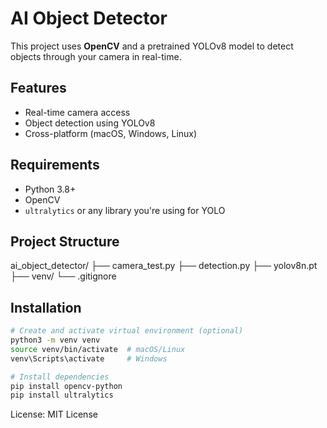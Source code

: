 # AI Object Detector
This project uses **OpenCV** and a pretrained YOLOv8 model to detect objects through your camera in real-time.

## Features
- Real-time camera access
- Object detection using YOLOv8
- Cross-platform (macOS, Windows, Linux)

## Requirements
- Python 3.8+
- OpenCV
- `ultralytics` or any library you're using for YOLO

## Project Structure
ai_object_detector/
├── camera_test.py
├── detection.py
├── yolov8n.pt
├── venv/
└── .gitignore

## Installation
```bash
# Create and activate virtual environment (optional)
python3 -m venv venv
source venv/bin/activate  # macOS/Linux
venv\Scripts\activate     # Windows

# Install dependencies
pip install opencv-python
pip install ultralytics
```
License: MIT License
